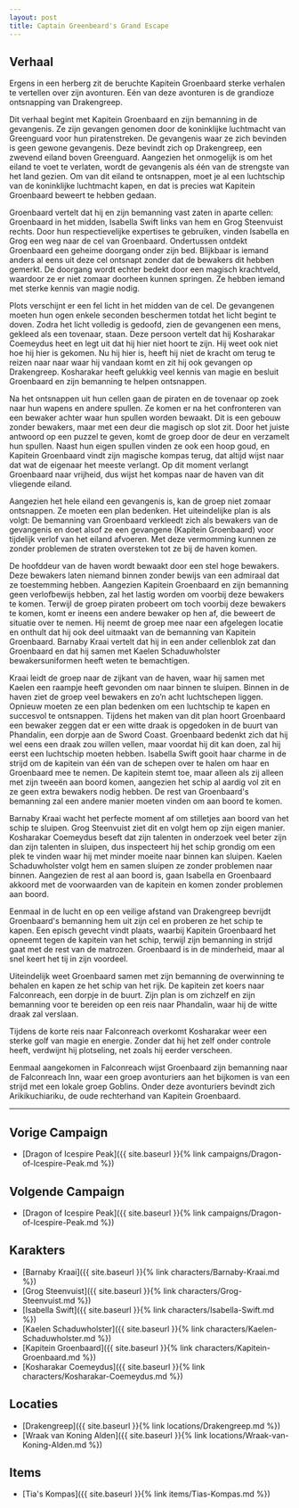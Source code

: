 ```yaml
---
layout: post
title: Captain Greenbeard's Grand Escape
---
```


## Verhaal
Ergens in een herberg zit de beruchte Kapitein Groenbaard sterke verhalen te vertellen over zijn avonturen. Eén van deze avonturen is de grandioze ontsnapping van Drakengreep.

Dit verhaal begint met Kapitein Groenbaard en zijn bemanning in de gevangenis. Ze zijn gevangen genomen door de koninklijke luchtmacht van Greenguard voor hun piratenstreken. De gevangenis waar ze zich bevinden is geen gewone gevangenis. Deze bevindt zich op Drakengreep, een zwevend eiland boven Greenguard. Aangezien het onmogelijk is om het eiland te voet te verlaten, wordt de gevangenis als één van de strengste van het land gezien. Om van dit eiland te ontsnappen, moet je al een luchtschip van de koninklijke luchtmacht kapen, en dat is precies wat Kapitein Groenbaard beweert te hebben gedaan.

Groenbaard vertelt dat hij en zijn bemanning vast zaten in aparte cellen: Groenbaard in het midden, Isabella Swift links van hem en Grog Steenvuist rechts. Door hun respectievelijke expertises te gebruiken, vinden Isabella en Grog een weg naar de cel van Groenbaard. Ondertussen ontdekt Groenbaard een geheime doorgang onder zijn bed. Blijkbaar is iemand anders al eens uit deze cel ontsnapt zonder dat de bewakers dit hebben gemerkt. De doorgang wordt echter bedekt door een magisch krachtveld, waardoor ze er niet zomaar doorheen kunnen springen. Ze hebben iemand met sterke kennis van magie nodig.

Plots verschijnt er een fel licht in het midden van de cel. De gevangenen moeten hun ogen enkele seconden beschermen totdat het licht begint te doven. Zodra het licht volledig is gedoofd, zien de gevangenen een mens, gekleed als een tovenaar, staan. Deze persoon vertelt dat hij Kosharakar Coemeydus heet en legt uit dat hij hier niet hoort te zijn. Hij weet ook niet hoe hij hier is gekomen. Nu hij hier is, heeft hij niet de kracht om terug te reizen naar naar waar hij vandaan komt en zit hij ook gevangen op Drakengreep. Kosharakar heeft gelukkig veel kennis van magie en besluit Groenbaard en zijn bemanning te helpen ontsnappen.

Na het ontsnappen uit hun cellen gaan de piraten en de tovenaar op zoek naar hun wapens en andere spullen. Ze komen er na het confronteren van een bewaker achter waar hun spullen worden bewaakt. Dit is een gebouw zonder bewakers, maar met een deur die magisch op slot zit. Door het juiste antwoord op een puzzel te geven, komt de groep door de deur en verzamelt hun spullen. Naast hun eigen spullen vinden ze ook een hoop goud, en Kapitein Groenbaard vindt zijn magische kompas terug, dat altijd wijst naar dat wat de eigenaar het meeste verlangt. Op dit moment verlangt Groenbaard naar vrijheid, dus wijst het kompas naar de haven van dit vliegende eiland.

Aangezien het hele eiland een gevangenis is, kan de groep niet zomaar ontsnappen. Ze moeten een plan bedenken. Het uiteindelijke plan is als volgt: De bemanning van Groenbaard verkleedt zich als bewakers van de gevangenis en doet alsof ze een gevangene (Kapitein Groenbaard) voor tijdelijk verlof van het eiland afvoeren. Met deze vermomming kunnen ze zonder problemen de straten oversteken tot ze bij de haven komen.

De hoofddeur van de haven wordt bewaakt door een stel hoge bewakers. Deze bewakers laten niemand binnen zonder bewijs van een admiraal dat ze toestemming hebben. Aangezien Kapitein Groenbaard en zijn bemanning geen verlofbewijs hebben, zal het lastig worden om voorbij deze bewakers te komen. Terwijl de groep piraten probeert om toch voorbij deze bewakers te komen, komt er ineens een andere bewaker op hen af, die beweert de situatie over te nemen. Hij neemt de groep mee naar een afgelegen locatie en onthult dat hij ook deel uitmaakt van de bemanning van Kapitein Groenbaard. Barnaby Kraai vertelt dat hij in een ander cellenblok zat dan Groenbaard en dat hij samen met Kaelen Schaduwholster bewakersuniformen heeft weten te bemachtigen.

Kraai leidt de groep naar de zijkant van de haven, waar hij samen met Kaelen een raampje heeft gevonden om naar binnen te sluipen. Binnen in de haven ziet de groep veel bewakers en zo’n acht luchtschepen liggen. Opnieuw moeten ze een plan bedenken om een luchtschip te kapen en succesvol te ontsnappen. Tijdens het maken van dit plan hoort Groenbaard een bewaker zeggen dat er een witte draak is opgedoken in de buurt van Phandalin, een dorpje aan de Sword Coast. Groenbaard bedenkt zich dat hij wel eens een draak zou willen vellen, maar voordat hij dit kan doen, zal hij eerst een luchtschip moeten hebben. Isabella Swift gooit haar charme in de strijd om de kapitein van één van de schepen over te halen om haar en Groenbaard mee te nemen. De kapitein stemt toe, maar alleen als zij alleen met zijn tweeën aan boord komen, aangezien het schip al aardig vol zit en ze geen extra bewakers nodig hebben. De rest van Groenbaard's bemanning zal een andere manier moeten vinden om aan boord te komen.

Barnaby Kraai wacht het perfecte moment af om stilletjes aan boord van het schip te sluipen. Grog Steenvuist ziet dit en volgt hem op zijn eigen manier. Kosharakar Coemeydus beseft dat zijn talenten in onderzoek veel beter zijn dan zijn talenten in sluipen, dus inspecteert hij het schip grondig om een plek te vinden waar hij met minder moeite naar binnen kan sluipen. Kaelen Schaduwholster volgt hem en samen sluipen ze zonder problemen naar binnen. Aangezien de rest al aan boord is, gaan Isabella en Groenbaard akkoord met de voorwaarden van de kapitein en komen zonder problemen aan boord.

Eenmaal in de lucht en op een veilige afstand van Drakengreep bevrijdt Groenbaard's bemanning hem uit zijn cel en proberen ze het schip te kapen. Een episch gevecht vindt plaats, waarbij Kapitein Groenbaard het opneemt tegen de kapitein van het schip, terwijl zijn bemanning in strijd gaat met de rest van de matrozen. Groenbaard is in de minderheid, maar al snel keert het tij in zijn voordeel.

Uiteindelijk weet Groenbaard samen met zijn bemanning de overwinning te behalen en kapen ze het schip van het rijk. De kapitein zet koers naar Falconreach, een dorpje in de buurt. Zijn plan is om zichzelf en zijn bemanning voor te bereiden op een reis naar Phandalin, waar hij de witte draak zal verslaan.

Tijdens de korte reis naar Falconreach overkomt Kosharakar weer een sterke golf van magie en energie. Zonder dat hij het zelf onder controle heeft, verdwijnt hij plotseling, net zoals hij eerder verscheen.

Eenmaal aangekomen in Falconreach wijst Groenbaard zijn bemanning naar de Falconreach Inn, waar een groep avonturiers aan het bijkomen is van een strijd met een lokale groep Goblins. Onder deze avonturiers bevindt zich Arikikuchiariku, de oude rechterhand van Kapitein Groenbaard.

---

## Vorige Campaign
* [Dragon of Icespire Peak]({{ site.baseurl }}{% link campaigns/Dragon-of-Icespire-Peak.md %})

## Volgende Campaign
* [Dragon of Icespire Peak]({{ site.baseurl }}{% link campaigns/Dragon-of-Icespire-Peak.md %})

## Karakters
* [Barnaby Kraai]({{ site.baseurl }}{% link characters/Barnaby-Kraai.md %})
* [Grog Steenvuist]({{ site.baseurl }}{% link characters/Grog-Steenvuist.md %})
* [Isabella Swift]({{ site.baseurl }}{% link characters/Isabella-Swift.md %})
* [Kaelen Schaduwholster]({{ site.baseurl }}{% link characters/Kaelen-Schaduwholster.md %})
* [Kapitein Groenbaard]({{ site.baseurl }}{% link characters/Kapitein-Groenbaard.md %})
* [Kosharakar Coemeydus]({{ site.baseurl }}{% link characters/Kosharakar-Coemeydus.md %})

## Locaties
* [Drakengreep]({{ site.baseurl }}{% link locations/Drakengreep.md %})
* [Wraak van Koning Alden]({{ site.baseurl }}{% link locations/Wraak-van-Koning-Alden.md %})

## Items
* [Tia's Kompas]({{ site.baseurl }}{% link items/Tias-Kompas.md %})